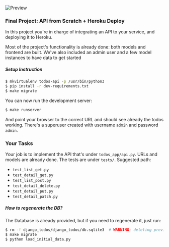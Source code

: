 ![Preview](https://media.giphy.com/media/TIizWFmBII3ljU8OIL/giphy.gif)

### Final Project: API from Scratch + Heroku Deploy

In this project you're in charge of integrating an API to your service, and deploying it to Heroku.

Most of the project's functionality is already done: both models and frontend are built. We've also included an admin user and a few model instances to have data to get started

##### Setup Instruction

```bash
$ mkvirtualenv todos-api -p /usr/bin/python3
$ pip install -r dev-requirements.txt
$ make migrate
```

You can now run the development server:

```bash
$ make runserver
```

And point your browser to the correct URL and should see already the todos working. There's a superuser created with username `admin` and password `admin`.

### Your Tasks

Your job is to implement the API that's under `todos_app/api.py`. URLs and models are already done. The tests are under `tests/`. Suggested path:

* `test_list_get.py`
* `test_detail_get.py`
* `test_list_post.py`
* `test_detail_delete.py`
* `test_detail_put.py`
* `test_detail_patch.py`

##### How to regenerate the DB?

The Database is already provided, but if you need to regenerate it, just run:

```bash
$ rm -f django_todos/django_todos/db.sqlite3  # WARNING: deleting previous DB.
$ make migrate
$ python load_initial_data.py
```
